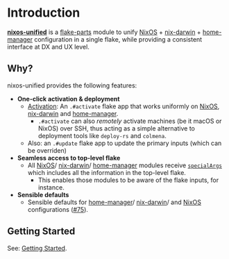# Introduction

[**nixos-unified**](https://github.com/srid/nixos-unified) is a [flake-parts](https://flake.parts/) module to unify [NixOS] + [nix-darwin] + [home-manager] configuration in a single flake, while providing a consistent interface at DX and UX level.

[NixOS]: https://nixos.org/
[nix-darwin]: https://github.com/LnL7/nix-darwin
[home-manager]: https://github.com/nix-community/home-manager

## Why?

nixos-unified provides the following features:

- **One-click activation & deployment**
  - [Activation](activate.md): An `.#activate` flake app that works uniformly on [NixOS], [nix-darwin] and [home-manager].
    - `.#activate` can also *remotely* activate machines (be it macOS or NixOS) over SSH, thus acting as a simple alternative to deployment tools like `deploy-rs` and `colmena`.
  - Also: an `.#update` flake app to update the primary inputs (which can be overriden)
- **Seamless access to top-level flake**
  - All [NixOS]/ [nix-darwin]/ [home-manager] modules receive [`specialArgs`](https://nixos.wiki/wiki/NixOS_modules) which includes all the information in the top-level flake.
    - This enables those modules to be aware of the flake inputs, for instance.
- **Sensible defaults**
  - Sensible defaults for [home-manager]/ [nix-darwin]/ and [NixOS] configurations ([\#75](https://github.com/srid/nixos-unified/pull/75)).

## Getting Started

See: [Getting Started](start.md).
